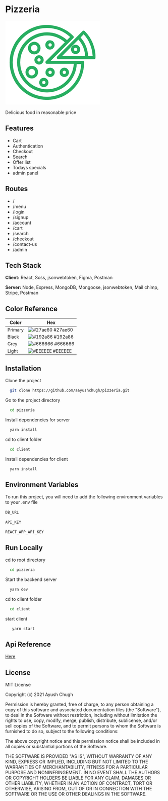 # Pizzeria

![Logo](./client/public/images/logo/logo-icon.png)

Delicious food in reasonable price

## Features

-   Cart
-   Authentication
-   Checkout
-   Search
-   Offer list
-   Todays specials
-   admin panel

## Routes

-   /
-   /menu
-   /login
-   /signup
-   /account
-   /cart
-   /search
-   /checkout
-   /contact-us
-   /admin

## Tech Stack

**Client:** React, Scss, jsonwebtoken, Figma, Postman

**Server:** Node, Express, MongoDB, Mongoose, jsonwebtoken, Mail chimp, Stripe, Postman

## Color Reference

| Color   | Hex                                                              |
| ------- | ---------------------------------------------------------------- |
| Primary | ![#27ae60](https://via.placeholder.com/10/27ae60?text=+) #27ae60 |
| Black   | ![#192a86](https://via.placeholder.com/10/192a86?text=+) #192a86 |
| Grey    | ![#666666](https://via.placeholder.com/10/666666?text=+) #666666 |
| Light   | ![#EEEEEE](https://via.placeholder.com/10/eeeeee?text=+) #EEEEEE |

## Installation

Clone the project

```bash
  git clone https://github.com/aayushchugh/pizzeria.git
```

Go to the project directory

```bash
  cd pizzeria
```

Install dependencies for server

```bash
  yarn install
```

cd to client folder

```bash
  cd client
```

Install dependencies for client

```bash
  yarn install
```

## Environment Variables

To run this project, you will need to add the following environment variables to your .env file

`DB_URL`

`API_KEY`

`REACT_APP_API_KEY`

## Run Locally

cd to root directory

```bash
  cd pizzeria
```

Start the backend server

```bash
  yarn dev
```

cd to client folder

```bash
  cd client
```

start client

```bash
   yarn start
```

## Api Reference

[Here](./API-REFERENCE.md)

## License

MIT License

Copyright (c) 2021 Ayush Chugh

Permission is hereby granted, free of charge, to any person obtaining a copy
of this software and associated documentation files (the "Software"), to deal
in the Software without restriction, including without limitation the rights
to use, copy, modify, merge, publish, distribute, sublicense, and/or sell
copies of the Software, and to permit persons to whom the Software is
furnished to do so, subject to the following conditions:

The above copyright notice and this permission notice shall be included in all
copies or substantial portions of the Software.

THE SOFTWARE IS PROVIDED "AS IS", WITHOUT WARRANTY OF ANY KIND, EXPRESS OR
IMPLIED, INCLUDING BUT NOT LIMITED TO THE WARRANTIES OF MERCHANTABILITY,
FITNESS FOR A PARTICULAR PURPOSE AND NONINFRINGEMENT. IN NO EVENT SHALL THE
AUTHORS OR COPYRIGHT HOLDERS BE LIABLE FOR ANY CLAIM, DAMAGES OR OTHER
LIABILITY, WHETHER IN AN ACTION OF CONTRACT, TORT OR OTHERWISE, ARISING FROM,
OUT OF OR IN CONNECTION WITH THE SOFTWARE OR THE USE OR OTHER DEALINGS IN THE
SOFTWARE.
